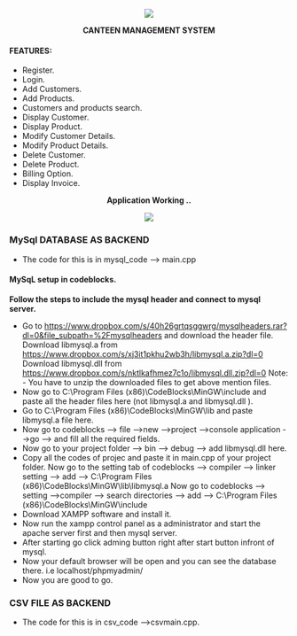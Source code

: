 <p align="center">
  <img  src="https://user-images.githubusercontent.com/31209617/48580549-8816a200-e945-11e8-8814-7e927f7d21d7.png" />
</p>

<p align="center"><b>CANTEEN MANAGEMENT SYSTEM</b></p>


#### FEATURES:

* Register.
* Login.
* Add Customers.
* Add Products.
* Customers and products search.
* Display Customer. 
* Display Product.
* Modify Customer Details.
* Modify Product Details.
* Delete Customer.
* Delete Product.
* Billing Option.
* Display Invoice. 

<p align="center"><b>Application Working ..</b></p>

<p align="center">
<img src="https://user-images.githubusercontent.com/31209617/48620324-b9cf4d80-e9c5-11e8-9caa-45e0bba493e8.gif" />
</p>  


###                                      MySql DATABASE AS BACKEND  

* The code for this is in mysql_code --> main.cpp

#### MySqL setup in codeblocks.

**Follow the steps to include the mysql header and connect to mysql server.**


*  Go to https://www.dropbox.com/s/40h26grtqsggwrg/mysqlheaders.rar?dl=0&file_subpath=%2Fmysqlheaders and download 
      the header file.
      Download libmysql.a from https://www.dropbox.com/s/xj3it1pkhu2wb3h/libmysql.a.zip?dl=0
      Download libmysql.dll from https://www.dropbox.com/s/nktlkafhmez7c1o/libmysql.dll.zip?dl=0
      Note: - You have to unzip the downloaded files to get above mention files.
*  Now go to C:\Program Files (x86)\CodeBlocks\MinGW\include  and paste all the header files here (not libmysql.a and libmysql.dll ).
*  Go to C:\Program Files (x86)\CodeBlocks\MinGW\lib  and paste libmysql.a file here.
*  Now go to codeblocks --> file -->new -->project -->console application -->go --> and fill all the required fields.
*  Now go to your project folder --> bin --> debug --> add libmysql.dll here.
*  Copy all the codes of projec and paste it in main.cpp of your project folder.
     Now go to the setting tab of codeblocks --> compiler --> linker setting --> add --> 
     C:\Program Files (x86)\CodeBlocks\MinGW\lib\libmysql.a
     Now go to codeblocks --> setting -->compiler --> search directories --> add -->
     C:\Program Files (x86)\CodeBlocks\MinGW\include
*  Download XAMPP software and install it.
* Now run the xampp control panel as a administrator and start the apache server first and then mysql server.
*  After starting go click adming button right after start button infront of mysql.
*  Now your default browser will be open and you can see the database there. i.e localhost/phpmyadmin/
*  Now you are good to go.
  
###                                       CSV FILE AS BACKEND  

* The code for this is in csv_code -->csvmain.cpp.

